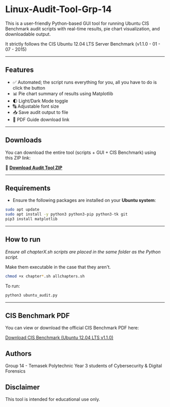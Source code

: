 # Linux-Audit-Tool-Grp-14

This is a user-friendly Python-based GUI tool for running Ubuntu CIS Benchmark audit scripts with real-time results, pie chart visualization, and downloadable output.

It strictly follows the CIS Ubuntu 12.04 LTS Server Benchmark (v1.1.0  -   01 - 07 - 2015)

---

## Features

- ✅ Automated; the script runs everything for you, all you have to do is click the button
- 📊 Pie chart summary of results using Matplotlib
- 🌓 Light/Dark Mode toggle
- 🔠 Adjustable font size
- 📥 Save audit output to file
- 🔗 PDF Guide download link
  
---

## Downloads

You can download the entire tool (scripts + GUI + CIS Benchmark) using this ZIP link:

🔗 **[Download Audit Tool ZIP](https://github.com/tpjov/Linux-Audit-Tool-Grp-14/archive/refs/heads/main.zip)**

---

## Requirements

- Ensure the following packages are installed on your **Ubuntu system**:

```bash
sudo apt update
sudo apt install -y python3 python3-pip python3-tk git
pip3 install matplotlib
```

---

## How to run

*Ensure all chapterX.sh scripts are placed in the same folder as the Python script.*

Make them executable in the case that they aren't.

```bash
chmod +x chapter*.sh allchapters.sh
```

To run: 

```bash
python3 ubuntu_audit.py
```
---

## CIS Benchmark PDF

You can view or download the official CIS Benchmark PDF here:

[Download CIS Benchmark (Ubuntu 12.04 LTS v1.1.0)](./CIS_Ubuntu_12.04_LTS_Server_Benchmark_v1.1.0_ARCHIVE.pdf)

## Authors

Group 14 - Temasek Polytechnic
Year 3 students of Cybersecurity & Digital Forensics

## Disclaimer

This tool is intended for educational use only.
